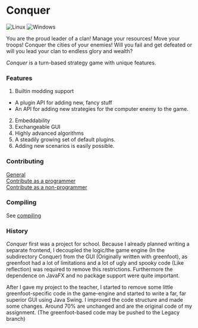 # Conquer
![Linux](https://github.com/JCWasmx86/Conquer/workflows/Linux/badge.svg)
![Windows](https://github.com/JCWasmx86/Conquer/workflows/Windows/badge.svg)

You are the proud leader of a clan! Manage your resources! Move your troops! Conquer the cities of your enemies!
Will you fail and get defeated or will you lead your clan to endless glory and wealth?


*Conquer* is a turn-based strategy game with unique features.

### Features

1. Builtin modding support
  - A plugin API for adding new, fancy stuff
  - An API for adding new strategies for the computer enemy to the game.
2. Embeddability
3. Exchangeable GUI
4. Highly advanced algorithms
5. A steadily growing set of default plugins.
6. Adding new scenarios is easily possible.

### Contributing

[General](contributing/general.md) \
[Contribute as a programmer](contributing/code.md) \
[Contribute as a non-programmer](contributing/non-code.md)

### Compiling

See [compiling](docs/compiling.md)

### History

*Conquer* first was a project for school. Because I already planned writing a separate frontend, I decoupled the logic/the game engine (In the subdirectory Conquer) from the GUI (Originally written with greenfoot), as
greenfoot had a lot of limitations and a lot of ugly and spooky code (Like reflection) was required to remove this restrictions. Furthermore the dependence on JavaFX and no package support were quite important.

After I gave my project to the teacher, I started to remove some little greenfoot-specific code in the game-engine and started to write a far, far superior GUI using Java Swing. I improved
the code structure and made some changes. Around 70% are unchanged and are the original code of my assignment. (The greenfoot-based code may be pushed to the Legacy branch)


